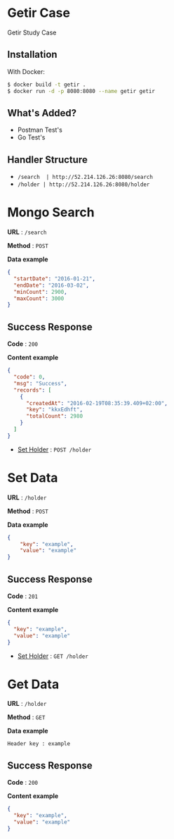 # Getir Case

Getir Study Case

## Installation

With Docker:

```sh
$ docker build -t getir .
$ docker run -d -p 8080:8080 --name getir getir
```

## What's Added?
- Postman Test's
- Go Test's

## Handler Structure

- `/search  | http://52.214.126.26:8080/search`
- `/holder | http://52.214.126.26:8080/holder`



# Mongo Search 

**URL** : `/search`

**Method** : `POST`

**Data example**

```json
{
  "startDate": "2016-01-21",
  "endDate": "2016-03-02",
  "minCount": 2900,
  "maxCount": 3000
}
```

## Success Response

**Code** : `200`

**Content example**

```json
{
  "code": 0,
  "msg": "Success",
  "records": [
    {
      "createdAt": "2016-02-19T08:35:39.409+02:00",
      "key": "kkxEdhft",
      "totalCount": 2980
    }
  ]
}
```

* [Set Holder]() : `POST /holder`

# Set Data

**URL** : `/holder`

**Method** : `POST`

**Data example**

```json
{
    "key": "example",
    "value": "example"
}
```

## Success Response

**Code** : `201`

**Content example**

```json
{
  "key": "example",
  "value": "example"
}
```
* [Set Holder]() : `GET /holder`

# Get Data
**URL** : `/holder`

**Method** : `GET`

**Data example**

```
Header key : example
```

## Success Response

**Code** : `200`

**Content example**

```json
{
  "key": "example",
  "value": "example"
}
```